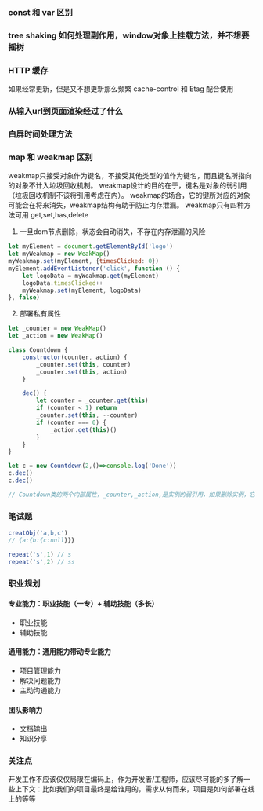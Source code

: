 ### const 和 var 区别

### tree shaking 如何处理副作用，window对象上挂载方法，并不想要摇树

### HTTP 缓存
如果经常更新，但是又不想更新那么频繁
cache-control 和 Etag 配合使用


### 从输入url到页面渲染经过了什么

### 白屏时间处理方法

### map 和 weakmap 区别
weakmap只接受对象作为键名，不接受其他类型的值作为键名，而且键名所指向的对象不计入垃圾回收机制。
weakmap设计的目的在于，键名是对象的弱引用（垃圾回收机制不该将引用考虑在内）。
weakmap的场合，它的键所对应的对象可能会在将来消失，weakmap结构有助于防止内存泄漏。
weakmap只有四种方法可用 get,set,has,delete

1. 一旦dom节点删除，状态会自动消失，不存在内存泄漏的风险
```js
let myElement = document.getElementById('logo')
let myWeakmap = new WeakMap()
myWeakmap.set(myElement, {timesClicked: 0})
myElement.addEventListener('click', function () {
    let logoData = myWeakmap.get(myElement)
    logoData.timesClicked++
    myWeakmap.set(myElement, logoData)
}, false)
```
2. 部署私有属性
```js
let _counter = new WeakMap()
let _action = new WeakMap()

class Countdown {
    constructor(counter, action) {
        _counter.set(this, counter)
        _counter.set(this, action)
    }

    dec() {
        let counter = _counter.get(this)
        if (counter < 1) return
        _counter.set(this, --counter)
        if (counter === 0) {
            _action.get(this)()
        }
    }
}

let c = new Countdown(2,()=>console.log('Done'))
c.dec()
c.dec()

// Countdown类的两个内部属性，_counter,_action,是实例的弱引用，如果删除实例，它们也会随之消失，不会造成内存泄漏
```
### 笔试题
```js
creatObj('a,b,c')
// {a:{b:{c:null}}}

repeat('s',1) // s
repeat('s',2) // ss
```


### 职业规划
#### 专业能力：职业技能（一专）+ 辅助技能（多长）
- 职业技能
- 辅助技能
#### 通用能力：通用能力带动专业能力
- 项目管理能力
- 解决问题能力
- 主动沟通能力
#### 团队影响力
- 文档输出
- 知识分享


### 关注点
开发工作不应该仅仅局限在编码上，作为开发者/工程师，应该尽可能的多了解一些上下文：比如我们的项目最终是给谁用的，需求从何而来，项目是如何部署在线上的等等
